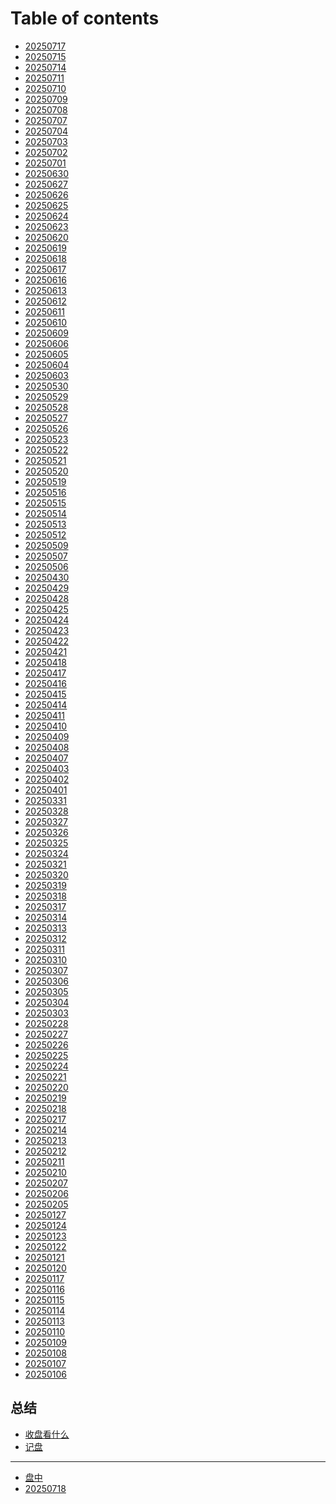 # Table of contents

* [20250717](README.md)
* [20250715](<README (96).md>)
* [20250714](<README (95).md>)
* [20250711](20250711.md)
* [20250710](<README (94).md>)
* [20250709](<README (93).md>)
* [20250708](20250708.md)
* [20250707](<README (92).md>)
* [20250704](<README (91).md>)
* [20250703](<README (90).md>)
* [20250702](<README (89).md>)
* [20250701](20250701.md)
* [20250630](<README (88).md>)
* [20250627](<README (87).md>)
* [20250626](20250626.md)
* [20250625](<README (86).md>)
* [20250624](<README (85).md>)
* [20250623](20250623.md)
* [20250620](<README (84).md>)
* [20250619](<README (83).md>)
* [20250618](<README (82).md>)
* [20250617](20250617.md)
* [20250616](<README (81).md>)
* [20250613](<README (80).md>)
* [20250612](20250612.md)
* [20250611](<README (79).md>)
* [20250610](<README (78).md>)
* [20250609](<README (77).md>)
* [20250606](20250606.md)
* [20250605](<README (76).md>)
* [20250604](20250604.md)
* [20250603](20250603.md)
* [20250530](<README (75).md>)
* [20250529](<README (74).md>)
* [20250528](<README (73).md>)
* [20250527](20250527.md)
* [20250526](<README (72).md>)
* [20250523](<README (71).md>)
* [20250522](<README (70).md>)
* [20250521](20250521.md)
* [20250520](<README (69).md>)
* [20250519](20250519.md)
* [20250516](<README (68).md>)
* [20250515](20250515.md)
* [20250514](<README (67).md>)
* [20250513](20250513.md)
* [20250512](<README (66).md>)
* [20250509](<README (65).md>)
* [20250507](<README (64).md>)
* [20250506](<README (63).md>)
* [20250430](20250430.md)
* [20250429](<README (62).md>)
* [20250428](20250428.md)
* [20250425](<README (61).md>)
* [20250424](20250424.md)
* [20250423](<README (60).md>)
* [20250422](<README (59).md>)
* [20250421](<README (58).md>)
* [20250418](<README (57).md>)
* [20250417](<README (56).md>)
* [20250416](<README (55).md>)
* [20250415](20250415.md)
* [20250414](<README (54).md>)
* [20250411](<README (53).md>)
* [20250410](20250410.md)
* [20250409](<README (52).md>)
* [20250408](<README (51).md>)
* [20250407](<README (50).md>)
* [20250403](<README (49).md>)
* [20250402](<README (48).md>)
* [20250401](<README (47).md>)
* [20250331](<README (46).md>)
* [20250328](20250328.md)
* [20250327](<README (45).md>)
* [20250326](<README (44).md>)
* [20250325](<README (43).md>)
* [20250324](<README (42).md>)
* [20250321](<README (41).md>)
* [20250320](<README (40).md>)
* [20250319](<README (39).md>)
* [20250318](20250318.md)
* [20250317](<README (38).md>)
* [20250314](<README (37).md>)
* [20250313](20250313.md)
* [20250312](<README (36).md>)
* [20250311](<README (35).md>)
* [20250310](<README (34).md>)
* [20250307](<README (33).md>)
* [20250306](<README (32).md>)
* [20250305](<README (31).md>)
* [20250304](<README (30).md>)
* [20250303](<README (29).md>)
* [20250228](<README (28).md>)
* [20250227](<README (27).md>)
* [20250226](<README (26).md>)
* [20250225](<README (25).md>)
* [20250224](<README (24).md>)
* [20250221](<README (23).md>)
* [20250220](<README (22).md>)
* [20250219](<README (21).md>)
* [20250218](<README (20).md>)
* [20250217](<README (19).md>)
* [20250214](<README (18).md>)
* [20250213](<README (17).md>)
* [20250212](<README (16).md>)
* [20250211](20250211.md)
* [20250210](<README (15).md>)
* [20250207](<README (14).md>)
* [20250206](<README (13).md>)
* [20250205](<README (12).md>)
* [20250127](<README (11).md>)
* [20250124](<README (10).md>)
* [20250123](<README (9).md>)
* [20250122](<README (8).md>)
* [20250121](<README (7).md>)
* [20250120](<README (6).md>)
* [20250117](<README (5).md>)
* [20250116](<README (4).md>)
* [20250115](<README (3).md>)
* [20250114](<README (2).md>)
* [20250113](20250113.md)
* [20250110](<README (1).md>)
* [20250109](20250109.md)
* [20250108](20250108.md)
* [20250107](20250107.md)
* [20250106](20250106.md)

## 总结

* [收盘看什么](zong-jie/shou-pan-kan-shen-me.md)
* [记盘](zong-jie/ji-pan.md)

***

* [盘中](pan-zhong.md)
* [20250718](20250718.md)
